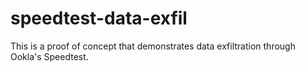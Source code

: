 # speedtest-data-exfil
This is a proof of concept that demonstrates data exfiltration through Ookla's Speedtest. 
